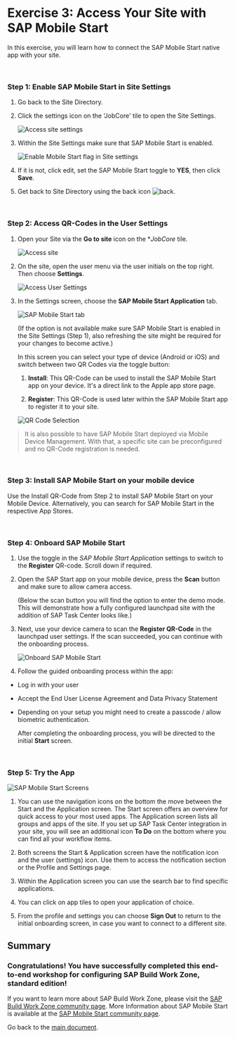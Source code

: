 # Exercise 3: Access Your Site with SAP Mobile Start

In this exercise, you will learn how to connect the SAP Mobile Start native app with your site. 

<br>

### Step 1: Enable SAP Mobile Start in Site Settings


1.  Go back to the Site Directory. 

3.  Click the settings icon on the 'JobCore' tile to open the Site Settings.

    ![Access site settings](images/1-edit-site.png)

2.  Within the Site Settings make sure that SAP Mobile Start is enabled.

    ![Enable Mobile Start flag in Site settings](images/2-mobile-start-yes.png)

3.  If it is not, click edit, set the SAP Mobile Start toggle to **YES**, then click **Save**.

4. Get back to Site Directory using the back icon ![back](images/3-back.png).

<br>

### Step 2: Access QR-Codes in the User Settings

1.  Open your Site via the **Go to site** icon on the **JobCore* tile.

    ![Access site](images/4-go-to-site.png)

2.  On the site, open the user menu via the user initials on the top right. Then choose **Settings**.

    ![Access User Settings](images/5-settings.png)

3.  In the Settings screen, choose the **SAP Mobile Start Application** tab.

    ![SAP Mobile Start tab](images/6-sap-mobile-start.png)

    (If the option is not available make sure SAP Mobile Start is enabled in the Site Settings (Step 1), also refreshing the site might be required for your changes to become active.)

    In this screen you can select your type of device (Android or iOS) and switch between two QR Codes via the toggle button:

      1. **Install**:
      This QR-Code can be used to install the SAP Mobile Start app on your device. It's a direct link to the Apple app store page.

      2. **Register**:
      This QR-Code is used later within the SAP Mobile Start app to register it to your site.

    ![QR Code Selection](images/7-qr-codes.png)

>It is also possible to have SAP Mobile Start deployed via Mobile Device Management. With that, a specific site can be preconfigured and no QR-Code registration is needed.

<br>

### Step 3: Install SAP Mobile Start on your mobile device

Use the Install QR-Code from Step 2 to install SAP Mobile Start on your Mobile Device. Alternatively, you can search for SAP Mobile Start in the respective App Stores.

<br>

### Step 4: Onboard SAP Mobile Start

1.	Use the toggle in the *SAP Mobile Start Application* settings to switch to the **Register** QR-code. Scroll down if required.

2. Open the SAP Start app on your mobile device, press the **Scan** button and make sure to allow camera access.

    (Below the scan button you will find the option to enter the demo mode. This will demonstrate how a fully configured launchpad site with the addition of SAP Task Center looks like.)

2.	Next, use your device camera to scan the **Register QR-Code** in the launchpad user settings. If the scan succeeded, you can continue with the onboarding process.

    ![Onboard SAP Mobile Start](images/mobile-start-onboarding.png)

3.  Follow the guided onboarding process within the app:

  - Log in with your user

  - Accept the End User License Agreement and Data Privacy Statement

  -	Depending on your setup you might need to create a passcode / allow biometric authentication.


    After completing the onboarding process, you will be directed to the initial **Start** screen.

<br>

### Step 5: Try the App


![SAP Mobile Start Screens](images/mobile-start-result.png)

1.	You can use the navigation icons on the bottom the move between the Start and the Application screen. The Start screen offers an overview for quick access to your most used apps. The Application screen lists all groups and apps of the site. If you set up SAP Task Center integration in your site, you will see an additional icon **To Do** on the bottom where you can find all your workflow items.

2.  Both screens the Start & Application screen have the notification icon and the user (settings) icon. Use them to access the notification section or the Profile and Settings page.

3.  Within the Application screen you can use the search bar to find specific applications.

4.  You can click on app tiles to open your application of choice.

5.	From the profile and settings you can choose **Sign Out** to return to the initial onboarding screen, in case you want to connect to a different site.




## Summary

### Congratulations! You have successfully completed this end-to-end workshop for configuring SAP Build Work Zone, standard edition!

If you want to learn more about SAP Build Work Zone, please visit the [SAP Build Work Zone community page](https://community.sap.com/topics/mobile-experience/start). More Information about SAP Mobile Start is available at the [SAP Mobile Start community page](https://community.sap.com/topics/mobile-experience/start).

Go back to the [main document](../../README.md).
